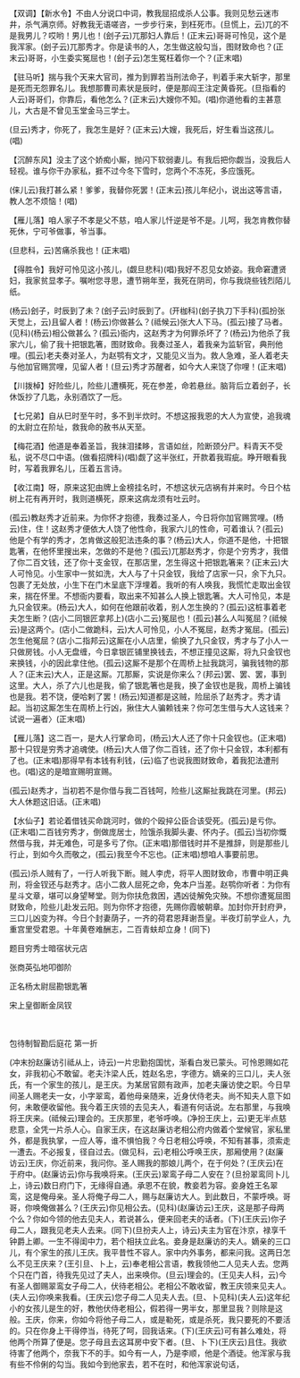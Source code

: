 <!-- { "loadSidebar": true } -->
【双调】【新水令】不由人分说口中词，教我屈招成杀人公事。我则见愁云迷市井，杀气满京师。好教我无语嗟咨，一步步行来，到枉死市。(旦慌上，云)兀的不是我男儿？哎哟！男儿也！(刽子云)兀那妇人靠后！(正末云)哥哥可怜见，这个是我浑家。(刽子云)兀那秀才。你是读书的人，怎生做这般勾当，图财致命也？(正末云)哥哥，小生委实冤屈也！(刽子云)怎生冤枉着你一个？(正末唱)

【驻马听】揣与我个天来大官司，推为到罪若当刑法命子，判着手来大斩字，那里是死而无怨罪名儿。我想那曹司素状是辰时，便是那阎王注定黄昏死。(旦指看的人云)哥哥们，你靠后，看他怎么？(正末云)大嫂你不知。(唱)你道他看的主甚意儿，大古是不曾见玉堂金马三学士。

(旦云)秀才，你死了，我怎生是好？(正末云)大嫂，我死后，好生看当这孩儿。(唱)

【沉醉东风】没主了这个娇痴小厮，抛闪下软弱妻儿。有我后把你觑当，没我后人轻视。谁与你干办家私，捱不过今冬下雪时，您两个不冻死，多应饿死。

(俫儿云)我打甚么紧！爹爹，我替你死罢！(正末云)孩儿年纪小，说出这等言语，教人怎不烦恼！(唱)

【雁儿落】咱人家子不孝是父不慈，咱人家儿忏逆是爷不是。儿呵，我怎肯教你替死休，宁可爷做事，爷当事。

(旦悲科，云)苦痛杀我也！(正末唱)

【得胜令】我好可怜见这小孩儿，(觑旦悲科)(唱)我好不忍见女娇姿。我命窘遭贤妇，我家贫显孝子。嘱咐您寻思，遭节朔年至，我死在阴司，你与我烧些钱烈陌儿纸。

(杨云)刽子，时辰到了未？(刽子云)时辰到了。(开枷科)(刽子执刀下手科)(孤扮张天觉上，云)且留人者！(杨云)你做甚么？(祗候云)张大人下马。(孤云)接了马者。(见科)(杨云)相公做甚么？(孤云)衙内，这赵秀才为何罪杀坏了？(杨云)为他杀了我家六儿，偷了我十把银匙箸，图财致命。我奏过圣人，着我亲为监斩官，典刑他哩。(孤云)老夫奏对圣人，为赵鹗有文才，又能见义当为。救人急难，圣人着老夫与他加官赐赏哩，见留人者！(旦云)秀才苏醒者，如今大人来饶了你哩！(正末唱)

【川拨棹】好险些儿，险些儿遭横死，死在参差，命若悬丝。脑背后立着刽子，长休饭抄了几匙，永别酒饮了一卮。

【七兄弟】自从巳时至午时，多不到半炊时。不想这报我恩的大人为宣使，追我魂的太尉立在阶址，救我命的赦书从天至。

【梅花酒】他道是奉着圣旨，我抹泪揉眵，言语如丝，险断颈分尸。料青天不受私，说不尽口中语。(做看招牌科)(唱)觑了这半张红，开款着我瑕疵。睁开眼看我时，写着我罪名儿，压着五言诗。

【收江南】呀，原来这犯由牌上金榜挂名时，不想这状元店祸有并来时。今日个枯树上花有再开时，我则道横死，原来这病龙须有吐云时。

(孤云)教赵秀才近前来。为你怀才抱德，我奏过圣人，今日将你加官赐赏哩。(杨云)住，住！这赵秀才便依大人饶了他性命，我家六儿的性命，可着谁认？(孤云)他是个有学的秀才，怎肯做这般犯法违条的事？(杨云)大人，你道不是他，十把银匙箸，在他怀里搜出来，怎做的不是他？(孤云)兀那赵秀才，你是个穷秀才，我借了你二百文钱，还了你十支金钗，在那店里，怎生得这十把银匙箸来？(正末云)大人可怜见。小生家中一贫如洗，大人与了十只金钗，我给了店家一只，余下九只。包裹了无处放，小生下在门木呈底下浮埋着。我听的有人唤我，我慌忙走取出金钗来，揣在怀里。不想衙内要看，取出来不知甚么人换上银匙箸。大人可怜见，本是九只金钗来。(杨云)大人，如何在他跟前收着，别人怎生换的？(孤云)这桩事着老夫怎生断？(店小二同银匠拿邦上)(店小二云)冤屈也！(孤云)甚么人叫冤屈？(祗候云)是这两个。(店小二做跪科，云)大人可怜见，小人不冤屈，赵秀才冤屈。(孤云)怎生他冤屈？(店小二指邦云)这厮在小人店里，偷换了九只金钗，秀才与了小人一只做房钱。小人无盘缠，今日拿银匠铺里换钱去，不想正撞见这厮，将九只金钗也来换钱，小的因此拿住他。(孤云)这厮不是那个在周桥上扯我跳河，骗我钱物的那人？(正末云)大人，正是这厮。兀那厮，实说是你来么？(邦云)罢、罢、罢，事到这里。大人，杀了六儿也是我，偷了银匙箸也是我，换了金钗也是我，周桥上骗钱也是我。若不饶，便哈剌了罢！(杨云)知道都是这贼，险屈杀了赵秀才。秀才请起。当初这厮怎生在周桥上行凶，揪住大人骗赖钱来？你可怎生借与大人这钱来？试说一遍者〉(正末唱)

【雁儿落】这二百一，是大人行掌命司，(杨云)大人还了你十只金钗也。(正末唱)那十只钗是穷秀才追魂使。(杨云)大人借了你二百钱，还了你十只金钗，本利都有了也。(正末唱)那得早有本钱有利钱，(云)临了也说我图财致命，着我犯法遭刑也。(唱)这的是暗宣赐明宣赐。

(孤云)赵秀才，当初若不是你借与我二百钱呵，险些儿这厮扯我跳在河里。(邦云)大人休题这旧话。(正末唱)

【水仙子】若论着借钱买命跳河时，做的个殴捽公臣合该受死。(孤云)是亏你。(正末唱)二百钱穷秀才，倒做庞居士，险饿杀我脚头妻、怀内子。(孤云)当初你慨然借与我，并无难色，可是多亏了你。(正末唱)那借钱时并不是推辞，则是那些儿行止，到如今久而敬之，(孤云)我至今不忘也。(正末唱)想咱人事要前思。

(孤云)杀人贼有了，一行人听我下断。贼人李虎，将平人图财致命，市曹中明正典刑，将金钗还与赵秀才。店小二救人屈死之命，免本户当差。赵鹗你听者：为你有星斗文章，堪可以身望琴堂。则为你扶危救困，遇凶徒解免灾殃。不想你遭冤屈图财致命，险些儿赴发云阳。则为你怀才抱德，先赐你霞帔朝章。加封你开封府尹，三口儿凶变为祥。今日个封妻荫子，一齐的荷君恩拜谢吾皇。半夜灯前学业人，九重宫里受君恩。十年黄卷难酬志，二百青蚨却立身！(同下)

题目穷秀士暗宿状元店

张商英弘地叩御阶

正名杨太尉屈勘银匙箸

宋上皇御断金凤钗

　
　

包待制智勘后庭花
第一折

(冲末扮赵廉访引祗从上，诗云)一片忠勤抱国忧，渐看白发已蒙头。可怜恩赐如花女，非我初心不敢留。老夫汴梁人氏，姓赵名忠，字德方。嫡亲的三口儿，夫人张氏，有一个家生的孩儿，是王庆。为某居官颇有政声，加老夫廉访使之职。今日早间圣人赐老夫一女，小字翠鸾，着他母亲随来，近身伏侍老夫。尚不知夫人意下如何，未敢便收留他。我今着王庆领的去见夫人，看道有何话说。左右那里，与我唤将王庆来。(祗候云)理会的。王庆那里，老爷呼唤。(净扮王庆上，云)更无半点慈悲意，全凭一片杀人心。自家王庆，在这赵廉访老相公府内做着个堂候官，家私里外，都是我执掌，一应人等，谁不惧怕我？今日老相公呼唤，不知有甚事，须索走一遭去。不必报复，径自过去。(做见科，云)老相公呼唤王庆，那厢使用？(赵廉访云)王庆，你近前来，我问你。圣人赐我的那娘儿两个，在于何处？(王庆云)在于府中。(赵廉访云)你与我唤将来。(王庆云)翠鸾子母二人安在？(旦扮翠鸾同卜儿上，诗云)数日府门下，无缘得自通。承恩不在貌，教妾若为容。妾身姓王名翠鸾，这是俺母亲。圣人将俺子母二人，赐与赵廉访大人。到此数日，不蒙呼唤。哥哥，你唤俺做甚么？(王庆云)你见相公去。(见科)(赵廉访云)王庆，这是那子母两个么？你如今领的他去见夫人，若说甚么，便来回老夫的话者。(下)(王庆云)你子母二人，跟我见老夫人去来。(同下)(旦扮夫人上，诗云)夫主为官在汴京，禄享千钟爵上卿。一生不得闺中力，若个相扶立此名。妾身是赵廉访的夫人。嫡亲的三口儿，有个家生的孩儿王庆。我平昔性不容人。家中内外事务，都来问我。这两日怎么不见王庆来？(王引旦、卜上，云)奉老相公言语，教我领他二人见夫人去。您两个只在门首，待我先见过了夫人，出来唤你。(旦云)理会的。(王见夫人科，云)今有圣人御赐翠鸾女子母二人，伏待老相公。老相公不敢收留，教王庆领来见夫人。(夫人云)你唤来我看。(王庆云)您子母二人见夫人去。(旦、卜见科)(夫人云)这年纪小的女孩儿是生的好，教他伏侍老相公，假若得一男半女，那里显我？则除是这般。王庆，你来，你如今将他子母二人，或是勒死，或是杀死，我只要死的不要活的。只在你身上干得停当，待死了呵，回我话来。(下)(王庆云)可有甚么难处，将他两个所算了便是。您子母且去这耳房中安下者。(旦、卜下)(王庆云)且住。我欲待害了他两个，奈我下不的手。如今有一人，乃是李顺，他是个酒徒。他浑家与我有些不伶俐的勾当。我如今到他家去，若不在时，和他浑家说句话，

